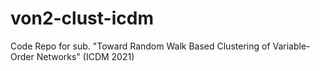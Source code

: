 # von2-clust-icdm
Code Repo for sub. "Toward Random Walk Based Clustering of Variable-Order Networks" (ICDM 2021)
